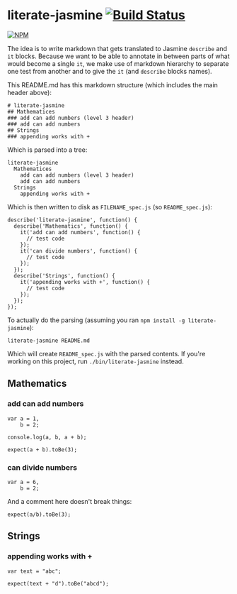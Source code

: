 # literate-jasmine [![Build Status](https://travis-ci.org/cymen/literate-jasmine.png?branch=master)](https://travis-ci.org/cymen/literate-jasmine)

[![NPM](https://nodei.co/npm/literate-jasmine.png?downloads=true&stars=true)](https://npmjs.org/package/literate-jasmine)

The idea is to write markdown that gets translated to Jasmine `describe` and
`it` blocks. Because we want to be able to annotate in between parts of what
would become a single `it`, we make use of markdown hierarchy to separate one
test from another and to give the `it` (and `describe` blocks names).

This README.md has this markdown structure (which includes the main header above):

    # literate-jasmine
    ## Mathematices
    ### add can add numbers (level 3 header)
    ### add can add numbers
    ## Strings
    ### appending works with +

Which is parsed into a tree:

    literate-jasmine
      Mathematices
        add can add numbers (level 3 header)
        add can add numbers
      Strings
        appending works with +

Which is then written to disk as `FILENAME_spec.js` (so `README_spec.js`):

    describe('literate-jasmine', function() {
      describe('Mathematics', function() {
        it('add can add numbers', function() {
          // test code
        });
        it('can divide numbers', function() {
          // test code
        });
      });
      describe('Strings', function() {
        it('appending works with +', function() {
          // test code
        });
      });
    });

To actually do the parsing (assuming you ran `npm install -g literate-jasmine`):

    literate-jasmine README.md

Which will create `README_spec.js` with the parsed contents. If you're working on
this project, run `./bin/literate-jasmine` instead.

## Mathematics
### add can add numbers

    var a = 1,
        b = 2;

    console.log(a, b, a + b);

    expect(a + b).toBe(3);

### can divide numbers

    var a = 6,
        b = 2;

And a comment here doesn't break things:

    expect(a/b).toBe(3);

## Strings
### appending works with +

    var text = "abc";

    expect(text + "d").toBe("abcd");

